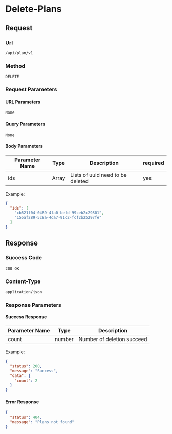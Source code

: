 # Delete-Plans

## Request

### Url

`/api/plan/v1`

### Method

`DELETE`

### Request Parameters

#### URL Parameters

`None`

#### Query Parameters

`None`

#### Body Parameters

| Parameter Name | Type  | Description                      | required |
|----------------|-------|----------------------------------|----------|
| ids            | Array | Lists of uuid need to be deleted | yes      |

Example:

```json
{
  "ids": [
    "cb521f04-0489-4fa0-befd-99ceb2c29801",
    "155af289-5c8a-4da7-91c2-fcf2b25297fe"
  ]
}
```

## Response

### Success Code

`200 OK`

### Content-Type

`application/json`

### Response Parameters

#### Success Response

| Parameter Name | Type   | Description                |
|----------------|--------|----------------------------|
| count          | number | Number of deletion succeed |

Example:

```json
{
  "status": 200,
  "message": "Success",
  "data": {
    "count": 2
  }
}
```

#### Error Response

```json
{
  "status": 404,
  "message": "Plans not found"
}
```